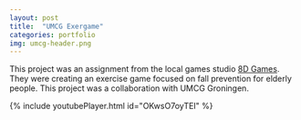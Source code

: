 ```yaml
---
layout: post
title:  "UMCG Exergame"
categories: portfolio
img: umcg-header.png
---
```

This project was an assignment from the local games studio [8D Games][8dgames]. They were creating an exercise game focused on fall prevention for elderly people. This project was a collaboration with UMCG Groningen.

{% include youtubePlayer.html id="OKwsO7oyTEI" %}

[8dgames]: http://www.8d-games.nl/

